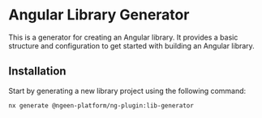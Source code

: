 # Angular Library Generator

This is a generator for creating an Angular library. It provides a basic structure and configuration to get started with building an Angular library.

## Installation

Start by generating a new library project using the following command:

```bash
nx generate @ngeen-platform/ng-plugin:lib-generator
```
